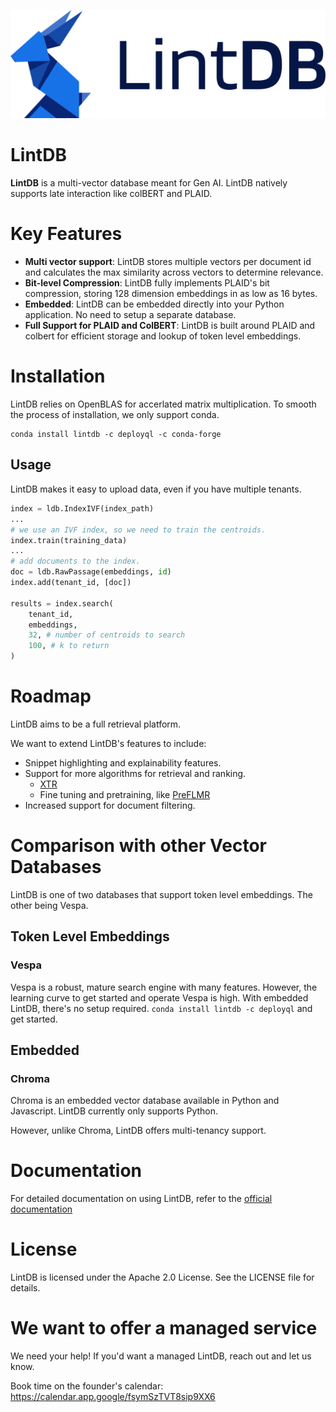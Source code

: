 ![icon](icon.svg)

LintDB
=========

**LintDB** is a multi-vector database meant for Gen AI. LintDB natively supports late interaction like colBERT and PLAID.

# Key Features
- **Multi vector support**: LintDB stores multiple vectors per document id and calculates the max similarity across vectors to determine relevance. 
- **Bit-level Compression**: LintDB fully implements PLAID's bit compression, storing 128 dimension embeddings in as low as 16 bytes.  
- **Embedded**: LintDB can be embedded directly into your Python application. No need to setup a separate database.  
- **Full Support for PLAID and ColBERT**: LintDB is built around PLAID and colbert
for efficient storage and lookup of token level embeddings.

# Installation
LintDB relies on OpenBLAS for accerlated matrix multiplication. To smooth the process of installation, we only support conda.

```
conda install lintdb -c deployql -c conda-forge
```

## Usage
LintDB makes it easy to upload data, even if you have multiple tenants.

```python
index = ldb.IndexIVF(index_path)
...
# we use an IVF index, so we need to train the centroids.
index.train(training_data)
...
# add documents to the index.
doc = ldb.RawPassage(embeddings, id)
index.add(tenant_id, [doc])

results = index.search(
    tenant_id,
    embeddings, 
    32, # number of centroids to search
    100, # k to return
)
```

# Roadmap

LintDB aims to be a full retrieval platform. 

We want to extend LintDB's features to include:
- Snippet highlighting and explainability features.
- Support for more algorithms for retrieval and ranking.
    - [XTR](https://arxiv.org/pdf/2304.01982.pdf)
    - Fine tuning and pretraining, like [PreFLMR](https://arxiv.org/pdf/2402.08327.pdf)
- Increased support for document filtering.

# Comparison with other Vector Databases
LintDB is one of two databases that support token level embeddings. The other being Vespa.
## Token Level Embeddings

### Vespa
Vespa is a robust, mature search engine with many features. However, the learning curve to get started and operate Vespa is high.
With embedded LintDB, there's no setup required. `conda install lintdb -c deployql` and get started.

## Embedded
### Chroma
Chroma is an embedded vector database available in Python and Javascript. LintDB currently only supports Python. 

However, unlike Chroma, LintDB offers multi-tenancy support.

# Documentation
For detailed documentation on using LintDB, refer to the [official documentation](https://deployql.github.io/LintDB/index.html)

# License
LintDB is licensed under the Apache 2.0 License. See the LICENSE file for details.

# We want to offer a managed service
We need your help! If you'd want a managed LintDB, reach out and let us know. 

Book time on the founder's calendar: https://calendar.app.google/fsymSzTVT8sip9XX6
